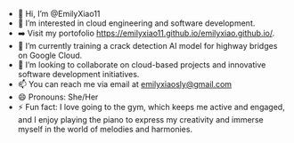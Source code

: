 - 👋 Hi, I’m @EmilyXiao11
- 👀 I’m interested in cloud engineering and software development.
- ➡️ Visit my portofolio https://emilyxiao11.github.io/emilyxiao.github.io/.
- 🌱 I’m currently training a crack detection AI model for highway bridges on Google Cloud.
- 💞️ I’m looking to collaborate on cloud-based projects and innovative software development initiatives.
- 📫 You can reach me via email at emilyxiaosly@gmail.com
- 😄 Pronouns: She/Her
- ⚡ Fun fact: I love going to the gym, which keeps me active and engaged, and I enjoy playing the piano to express my creativity and immerse myself in the world of melodies and harmonies.

